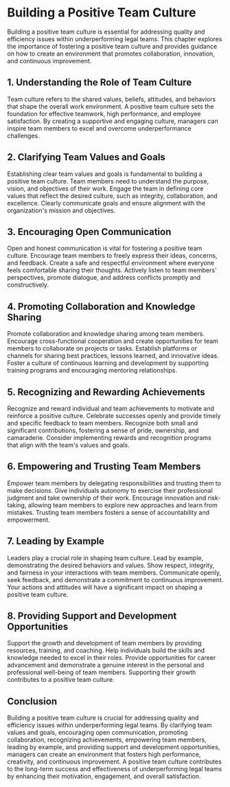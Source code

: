 # Building a Positive Team Culture

Building a positive team culture is essential for addressing quality and efficiency issues within underperforming legal teams. This chapter explores the importance of fostering a positive team culture and provides guidance on how to create an environment that promotes collaboration, innovation, and continuous improvement.

## 1\. Understanding the Role of Team Culture

Team culture refers to the shared values, beliefs, attitudes, and behaviors that shape the overall work environment. A positive team culture sets the foundation for effective teamwork, high performance, and employee satisfaction. By creating a supportive and engaging culture, managers can inspire team members to excel and overcome underperformance challenges.

## 2\. Clarifying Team Values and Goals

Establishing clear team values and goals is fundamental to building a positive team culture. Team members need to understand the purpose, vision, and objectives of their work. Engage the team in defining core values that reflect the desired culture, such as integrity, collaboration, and excellence. Clearly communicate goals and ensure alignment with the organization's mission and objectives.

## 3\. Encouraging Open Communication

Open and honest communication is vital for fostering a positive team culture. Encourage team members to freely express their ideas, concerns, and feedback. Create a safe and respectful environment where everyone feels comfortable sharing their thoughts. Actively listen to team members' perspectives, promote dialogue, and address conflicts promptly and constructively.

## 4\. Promoting Collaboration and Knowledge Sharing

Promote collaboration and knowledge sharing among team members. Encourage cross-functional cooperation and create opportunities for team members to collaborate on projects or tasks. Establish platforms or channels for sharing best practices, lessons learned, and innovative ideas. Foster a culture of continuous learning and development by supporting training programs and encouraging mentoring relationships.

## 5\. Recognizing and Rewarding Achievements

Recognize and reward individual and team achievements to motivate and reinforce a positive culture. Celebrate successes openly and provide timely and specific feedback to team members. Recognize both small and significant contributions, fostering a sense of pride, ownership, and camaraderie. Consider implementing rewards and recognition programs that align with the team's values and goals.

## 6\. Empowering and Trusting Team Members

Empower team members by delegating responsibilities and trusting them to make decisions. Give individuals autonomy to exercise their professional judgment and take ownership of their work. Encourage innovation and risk-taking, allowing team members to explore new approaches and learn from mistakes. Trusting team members fosters a sense of accountability and empowerment.

## 7\. Leading by Example

Leaders play a crucial role in shaping team culture. Lead by example, demonstrating the desired behaviors and values. Show respect, integrity, and fairness in your interactions with team members. Communicate openly, seek feedback, and demonstrate a commitment to continuous improvement. Your actions and attitudes will have a significant impact on shaping a positive team culture.

## 8\. Providing Support and Development Opportunities

Support the growth and development of team members by providing resources, training, and coaching. Help individuals build the skills and knowledge needed to excel in their roles. Provide opportunities for career advancement and demonstrate a genuine interest in the personal and professional well-being of team members. Supporting their growth contributes to a positive team culture.

## Conclusion

Building a positive team culture is crucial for addressing quality and efficiency issues within underperforming legal teams. By clarifying team values and goals, encouraging open communication, promoting collaboration, recognizing achievements, empowering team members, leading by example, and providing support and development opportunities, managers can create an environment that fosters high performance, creativity, and continuous improvement. A positive team culture contributes to the long-term success and effectiveness of underperforming legal teams by enhancing their motivation, engagement, and overall satisfaction.
